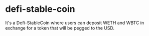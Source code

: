 # defi-stable-coin
It's a  Defi-StableCoin where users can deposit WETH and WBTC in exchange for a token that will be pegged to the USD.
